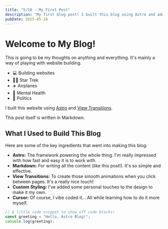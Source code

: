 ```yaml
---
title: "5/18 - My First Post"
description: "My first blog post! I built this blog using Astro and added cool view transitions."
pubDate: 2025-05-18
---
```


# Welcome to My Blog!

This is going to be my thoughts on anything and everything. It's mainly a way of playing with website building.
* 💻 Building websites
* 🖖🏽 Star Trek 
* ✈️ Airplanes
* 🧠 Mental Health
* 📰 Politics
 
I built this website using [Astro](https://astro.build/) and [View Transitions](https://docs.astro.build/en/guides/view-transitions/).

This post itself is written in Markdown.

## What I Used to Build This Blog

Here are some of the key ingredients that went into making this blog:

*   **Astro:** The framework powering the whole thing. I'm really impressed with how fast and easy it is to work with.
*   **Markdown:** For writing all the content (like this post!). It's so simple and effective.
*   **View Transitions:** To create those smooth animations when you click between pages. It's a really nice touch!
*   **Custom Styling:** I've added some personal touches to the design to make it my own.
*   **Cursor:** Of course, I vibe coded it... All while learning how to do it more myself.

```js
// A little code snippet to show off code blocks!
const greeting = "Hello, Astro Blog!";
console.log(greeting);
```